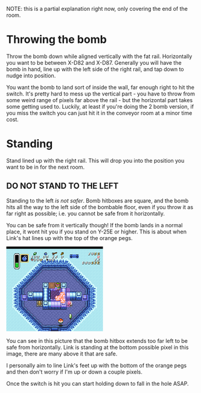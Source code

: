 NOTE: this is a partial explanation right now, only covering the end of the room.

# Throwing the bomb

Throw the bomb down while aligned vertically with the fat rail. Horizontally you want to be between X-D82 and X-D87. Generally you will have the bomb in hand, line up with the left side of the right rail, and tap down to nudge into position.

You want the bomb to land sort of inside the wall, far enough right to hit the switch. It's pretty hard to mess up the vertical part - you have to throw from some weird range of pixels far above the rail - but the horizontal part takes some getting used to. Luckily, at least if you're doing the 2 bomb version, if you miss the switch you can just hit it in the conveyor room at a minor time cost.

# Standing

Stand lined up with the right rail. This will drop you into the position you want to be in for the next room.

## DO NOT STAND TO THE LEFT

Standing to the left _is not safer_. Bomb hitboxes are square, and the bomb hits all the way to the left side of the bombable floor, even if you throw it as far right as possible; i.e. you cannot be safe from it horizontally.

You can be safe from it vertically though! If the bomb lands in a normal place, it wont hit you if you stand on Y-25E or higher. This is about when Link's hat lines up with the top of the orange pegs.

![final_position](../../images/ipbj/ipbj_final_position.png)

You can see in this picture that the bomb hitbox extends too far left to be safe from horizontally. Link is standing at the bottom possible pixel in this image, there are many above it that are safe.

I personally aim to line Link's feet up with the bottom of the orange pegs and then don't worry if I'm up or down a couple pixels.

Once the switch is hit you can start holding down to fall in the hole ASAP.
